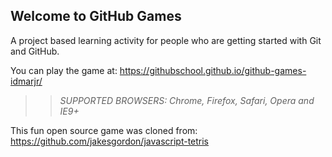 ## Welcome to GitHub Games

A project based learning activity for people who are getting started with Git and GitHub.

You can play the game at: https://githubschool.github.io/github-games-idmarjr/

>> _*SUPPORTED BROWSERS*: Chrome, Firefox, Safari, Opera and IE9+_

This fun open source game was cloned from: https://github.com/jakesgordon/javascript-tetris
